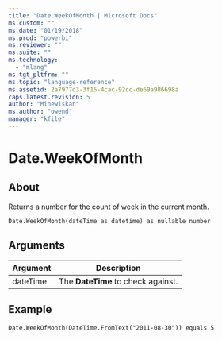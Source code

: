 ```yaml
---
title: "Date.WeekOfMonth | Microsoft Docs"
ms.custom: ""
ms.date: "01/19/2018"
ms.prod: "powerbi"
ms.reviewer: ""
ms.suite: ""
ms.technology: 
  - "mlang"
ms.tgt_pltfrm: ""
ms.topic: "language-reference"
ms.assetid: 2a7977d3-3f15-4cac-92cc-de69a986698a
caps.latest.revision: 5
author: "Minewiskan"
ms.author: "owend"
manager: "kfile"
---
```

# Date.WeekOfMonth

  
## About  
Returns a number for the count of week in the current month.  
  
```  
Date.WeekOfMonth(dateTime as datetime) as nullable number  
```  
  
## Arguments  
  
|Argument|Description|  
|------------|---------------|  
|dateTime|The **DateTime** to check against.|  
  
## Example  
  
```  
Date.WeekOfMonth(DateTime.FromText("2011-08-30")) equals 5  
```  
